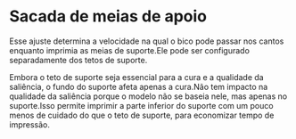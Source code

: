 Sacada de meias de apoio
====
Esse ajuste determina a velocidade na qual o bico pode passar nos cantos enquanto imprimia as meias de suporte.Ele pode ser configurado separadamente dos tetos de suporte.

Embora o teto de suporte seja essencial para a cura e a qualidade da saliência, o fundo do suporte afeta apenas a cura.Não tem impacto na qualidade da saliência porque o modelo não se baseia nele, mas apenas no suporte.Isso permite imprimir a parte inferior do suporte com um pouco menos de cuidado do que o teto de suporte, para economizar tempo de impressão.